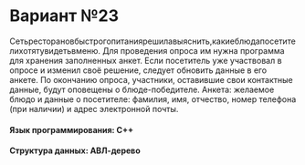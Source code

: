 # Вариант №23
Сетьресторановбыстрогопитаниярешилавыяснить,какиеблюдапосетителихотятувидетьвменю. Для проведения опроса им нужна программа для хранения заполненных анкет. Если посетитель уже участвовал в опросе и изменил своё решение, следует обновить данные в его анкете. По окончанию опроса, участники, оставившие свои контактные данные, будут оповещены о блюде-победителе. Анкета: желаемое блюдо и данные о посетителе: фамилия, имя, отчество, номер телефона (при наличии) и адрес электронной почты.

#### Язык программирования: С++ 
#### Структура данных: АВЛ-дерево
